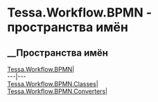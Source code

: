 # Tessa.Workflow.BPMN - пространства имён
## __Пространства имён
[Tessa.Workflow.BPMN](N_Tessa_Workflow_BPMN.htm)|  
---|---  
[Tessa.Workflow.BPMN.Classes](N_Tessa_Workflow_BPMN_Classes.htm)|  
[Tessa.Workflow.BPMN.Converters](N_Tessa_Workflow_BPMN_Converters.htm)|
